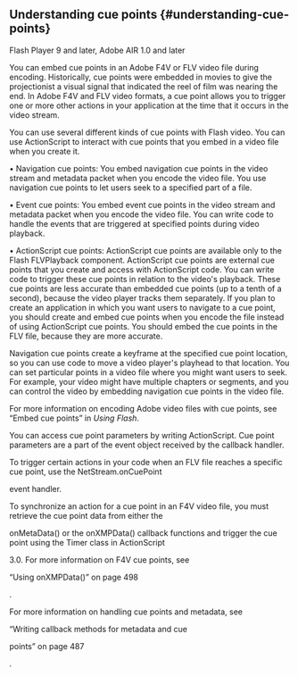 ## Understanding cue points {#understanding-cue-points}

Flash Player 9 and later, Adobe AIR 1.0 and later

You can embed cue points in an Adobe F4V or FLV video file during encoding. Historically, cue points were embedded in movies to give the projectionist a visual signal that indicated the reel of film was nearing the end. In Adobe F4V and FLV video formats, a cue point allows you to trigger one or more other actions in your application at the time that it occurs in the video stream.

You can use several different kinds of cue points with Flash video. You can use ActionScript to interact with cue points that you embed in a video file when you create it.

• Navigation cue points: You embed navigation cue points in the video stream and metadata packet when you encode the video file. You use navigation cue points to let users seek to a specified part of a file.

• Event cue points: You embed event cue points in the video stream and metadata packet when you encode the video file. You can write code to handle the events that are triggered at specified points during video playback.

• ActionScript cue points: ActionScript cue points are available only to the Flash FLVPlayback component. ActionScript cue points are external cue points that you create and access with ActionScript code. You can write code to trigger these cue points in relation to the video&#039;s playback. These cue points are less accurate than embedded cue points (up to a tenth of a second), because the video player tracks them separately. If you plan to create an application in which you want users to navigate to a cue point, you should create and embed cue points when you encode the file instead of using ActionScript cue points. You should embed the cue points in the FLV file, because they are more accurate.

Navigation cue points create a keyframe at the specified cue point location, so you can use code to move a video player&#039;s playhead to that location. You can set particular points in a video file where you might want users to seek. For example, your video might have multiple chapters or segments, and you can control the video by embedding navigation cue points in the video file.

For more information on encoding Adobe video files with cue points, see “Embed cue points” in _Using Flash_.

You can access cue point parameters by writing ActionScript. Cue point parameters are a part of the event object received by the callback handler.

To trigger certain actions in your code when an FLV file reaches a specific cue point, use the NetStream.onCuePoint

event handler.

To synchronize an action for a cue point in an F4V video file, you must retrieve the cue point data from either the

onMetaData() or the onXMPData() callback functions and trigger the cue point using the Timer class in ActionScript

3.0\. For more information on F4V cue points, see

“Using onXMPData()” on page 498

.

For more information on handling cue points and metadata, see

“Writing callback methods for metadata and cue

points” on page 487

.